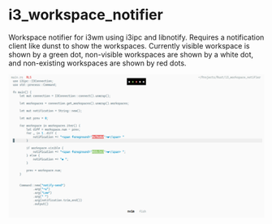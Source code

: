 # i3_workspace_notifier
Workspace notifier for i3wm using i3ipc and libnotify. Requires a notification client like dunst to show the workspaces.
Currently visible workspace is shown by a green dot, non-visible workspaces are shown by a white dot, and non-existing workspaces are shown by red dots.

![screenshot](./screenshot.png)

